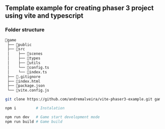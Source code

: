 ## Template example for creating phaser 3 project using vite and typescript

### Folder structure 
```bash
📂game
 ├── 📁public
 ├── 📁src          
 │    ├── 📁scenes
 │    ├── 📁types
 │    ├── 📁utils
 │    └── 📄config.ts
 │    └── 📄index.ts
 ├── 📄.gitignore
 ├── 📄index.html
 ├── 📄package.json
 └── 📄vite.config.js
```

```bash
git clone https://github.com/andremalveira/vite-phaser3-example.git game-name
```

```bash
npm i         # Instalation

npm run dev   # Game start development mode
npm run build # Game build
```